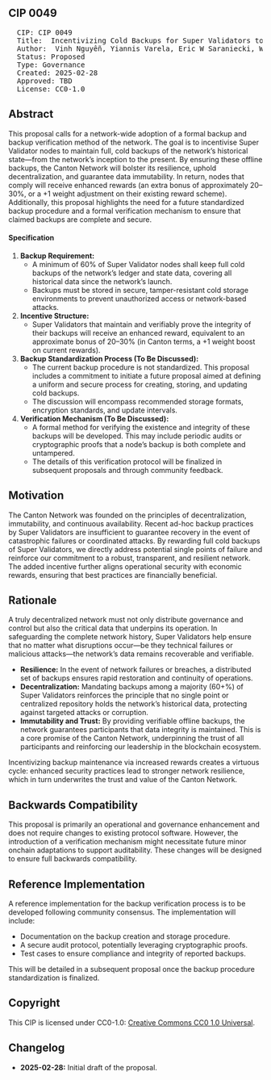 ## CIP 0049

<pre>
  CIP: CIP 0049
  Title:  Incentivizing Cold Backups for Super Validators to Enhance Network Resilience
  Author:  Vinh Nguyễn, Yiannis Varela, Eric W Saraniecki, Wayne Collier
  Status: Proposed 
  Type: Governance 
  Created: 2025-02-28
  Approved: TBD
  License: CC0-1.0
</pre>

## Abstract

This proposal calls for a network-wide adoption of a formal backup and backup verification method of the network. The goal is to incentivise Super Validator nodes to  maintain full, cold backups of the network’s historical state—from the network’s inception to the present. By ensuring these offline backups, the Canton Network will bolster its resilience, uphold decentralization, and guarantee data immutability. In return, nodes that comply will receive enhanced rewards (an extra bonus of approximately 20–30%, or a +1 weight adjustment on their existing reward scheme). Additionally, this proposal highlights the need for a future standardized backup procedure and a formal verification mechanism to ensure that claimed backups are complete and secure.

#### Specification


1. **Backup Requirement:**
    * A minimum of 60% of Super Validator nodes shall keep full cold backups of the network’s ledger and state data, covering all historical data since the network’s launch.
    * Backups must be stored in secure, tamper-resistant cold storage environments to prevent unauthorized access or network-based attacks.
2. **Incentive Structure:**
    * Super Validators that maintain and verifiably prove the integrity of their backups will receive an enhanced reward, equivalent to an approximate bonus of 20–30% (in Canton terms, a +1 weight boost on current rewards).
3. **Backup Standardization Process (To Be Discussed):**
    * The current backup procedure is not standardized. This proposal includes a commitment to initiate a future proposal aimed at defining a uniform and secure process for creating, storing, and updating cold backups.
    * The discussion will encompass recommended storage formats, encryption standards, and update intervals.
4. **Verification Mechanism (To Be Discussed):**
    * A formal method for verifying the existence and integrity of these backups will be developed. This may include periodic audits or cryptographic proofs that a node’s backup is both complete and untampered.
    * The details of this verification protocol will be finalized in subsequent proposals and through community feedback.



## Motivation

The Canton Network was founded on the principles of decentralization, immutability, and continuous availability. Recent ad-hoc backup practices by Super Validators are insufficient to guarantee recovery in the event of catastrophic failures or coordinated attacks. By rewarding full cold backups of Super Validators, we directly address potential single points of failure and reinforce our commitment to a robust, transparent, and resilient network. The added incentive further aligns operational security with economic rewards, ensuring that best practices are financially beneficial.



## Rationale
A truly decentralized network must not only distribute governance and control but also the critical data that underpins its operation. In safeguarding the complete network history, Super Validators help ensure that no matter what disruptions occur—be they technical failures or malicious attacks—the network’s data remains recoverable and verifiable.

* **Resilience:** In the event of network failures or breaches, a distributed set of backups ensures rapid restoration and continuity of operations.
* **Decentralization:** Mandating backups among a majority (60+%) of Super Validators reinforces the principle that no single point or centralized repository holds the network’s historical data, protecting against targeted attacks or corruption.
* **Immutability and Trust:** By providing verifiable offline backups, the network guarantees participants that data integrity is maintained. This is a core promise of the Canton Network, underpinning the trust of all participants and reinforcing our leadership in the blockchain ecosystem.

Incentivizing backup maintenance via increased rewards creates a virtuous cycle: enhanced security practices lead to stronger network resilience, which in turn underwrites the trust and value of the Canton Network.


## Backwards Compatibility

This proposal is primarily an operational and governance enhancement and does not require changes to existing protocol software. However, the introduction of a verification mechanism might necessitate future minor onchain adaptations to support auditability. These changes will be designed to ensure full backwards compatibility.

## Reference Implementation

A reference implementation for the backup verification process is to be developed following community consensus. The implementation will include:

* Documentation on the backup creation and storage procedure.
* A secure audit protocol, potentially leveraging cryptographic proofs.
* Test cases to ensure compliance and integrity of reported backups.

This will be detailed in a subsequent proposal once the backup procedure standardization is finalized.


## Copyright

This CIP is licensed under CC0-1.0: [Creative Commons CC0 1.0 Universal](https://creativecommons.org/publicdomain/zero/1.0/).

## Changelog

* **2025-02-28:** Initial draft of the proposal.